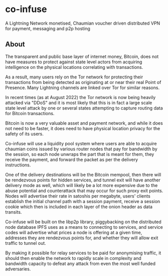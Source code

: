 # co-infuse

A Lightning Network monetised, Chaumian voucher driven distributed VPN for payment, messaging and p2p hosting

## About

The transparent and public base layer of internet money, Bitcoin, does not have measures to protect against state level actors from acquiring intelligence on the physical locations correlating with transactions.

As a result, many users rely on the Tor network for protecting their transactions from being detected as originating at or near their real Point of Presence. Many Lightning channels are linked over Tor for similar reasons.

In recent times (as at August 2022) the Tor network is now being heavily attacked via "DDoS" and it is most likely that this is in fact a large scale state level attack by one or several states attempting to capture routing data for Bitcoin transactions.

Bitcoin is now a very valuable asset and payment network, and while it does not need to be faster, it does need to have physical location privacy for the safety of its users.

Co-infuse will use a liquidity pool system where users are able to acquire chaumian coins issued by various router nodes that pay for bandwidth by the session, so each node unwraps the part that is meant for them, they receive the payment, and forward the packet as per the delivery instructions.

One of the delivery destinations will be the Bitcoin mempool, then there will be rendezvous points for hidden services, and tunnel exit will have another delivery mode as well, which will likely be a lot more expensive due to the abuse potential and counterattack that may occur for such proxy exit points. Nodes will advertise their rate in satoshis per megabyte, users' clients establish the initial channel path with a session payment, receive a session cookie which then is included in each layer of the onion header as data transits.

Co-infuse will be built on the libp2p library, piggybacking on the distributed node database IPFS uses as a means to connecting to services, and service codes will advertise what prices a node is offering at a given time, addresses they are rendezvous points for, and whether they will allow exit traffic to tunnel out.

By making it possible for relay services to be paid for anonymising traffic, it should then enable the network to rapidly scale in complexity and bandwidth capacity to defeat any attack from even the most well funded adversaries.
